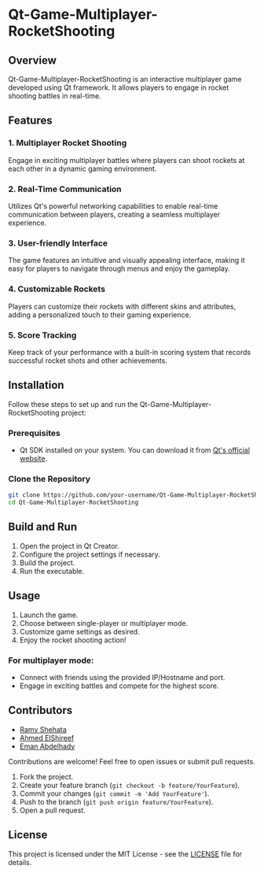 # Qt-Game-Multiplayer-RocketShooting

## Overview

Qt-Game-Multiplayer-RocketShooting is an interactive multiplayer game developed using Qt framework. It allows players to engage in rocket shooting battles in real-time.

## Features

### 1. Multiplayer Rocket Shooting
Engage in exciting multiplayer battles where players can shoot rockets at each other in a dynamic gaming environment.

### 2. Real-Time Communication
Utilizes Qt's powerful networking capabilities to enable real-time communication between players, creating a seamless multiplayer experience.

### 3. User-friendly Interface
The game features an intuitive and visually appealing interface, making it easy for players to navigate through menus and enjoy the gameplay.

### 4. Customizable Rockets
Players can customize their rockets with different skins and attributes, adding a personalized touch to their gaming experience.

### 5. Score Tracking
Keep track of your performance with a built-in scoring system that records successful rocket shots and other achievements.

## Installation

Follow these steps to set up and run the Qt-Game-Multiplayer-RocketShooting project:

### Prerequisites

- Qt SDK installed on your system. You can download it from [Qt's official website](https://www.qt.io/download).

### Clone the Repository

```bash
git clone https://github.com/your-username/Qt-Game-Multiplayer-RocketShooting.git
cd Qt-Game-Multiplayer-RocketShooting
```

## Build and Run

1. Open the project in Qt Creator.
2. Configure the project settings if necessary.
3. Build the project.
4. Run the executable.

## Usage

1. Launch the game.
2. Choose between single-player or multiplayer mode.
3. Customize game settings as desired.
4. Enjoy the rocket shooting action!

### For multiplayer mode:

- Connect with friends using the provided IP/Hostname and port.
- Engage in exciting battles and compete for the highest score.

## Contributors

- [Ramy Shehata](https://github.com/GM-Sniper)
- [Ahmed ElShireef](https://github.com/Ahmed1262005)
- [Eman Abdelhady](https://github.com/emanabdelhad-y)

Contributions are welcome! Feel free to open issues or submit pull requests.

1. Fork the project.
2. Create your feature branch (`git checkout -b feature/YourFeature`).
3. Commit your changes (`git commit -m 'Add YourFeature'`).
4. Push to the branch (`git push origin feature/YourFeature`).
5. Open a pull request.

## License

This project is licensed under the MIT License - see the [LICENSE](LICENSE) file for details.
